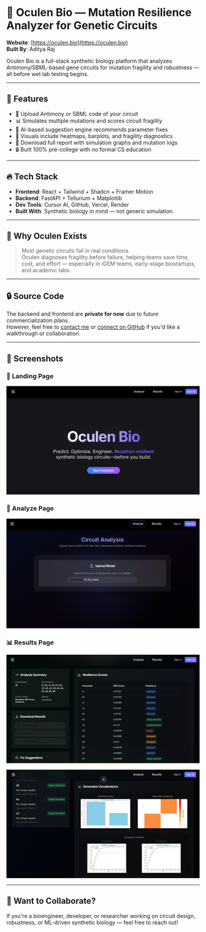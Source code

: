# 🧬 Oculen Bio — Mutation Resilience Analyzer for Genetic Circuits

**Website**: [https://oculen.bio](https://oculen.bio)  
**Built By**: Aditya Raj 

Oculen Bio is a full-stack synthetic biology platform that analyzes Antimony/SBML-based gene circuits for mutation fragility and robustness — all before wet lab testing begins.

---

## 🚀 Features

- 🔬 Upload Antimony or SBML code of your circuit
- 📊 Simulates multiple mutations and scores circuit fragility
- 🧠 AI-based suggestion engine recommends parameter fixes
- 🎯 Visuals include heatmaps, barplots, and fragility diagnostics
- 📁 Download full report with simulation graphs and mutation logs
- 🔒 Built 100% pre-college with no formal CS education

---

## 🔥 Tech Stack

- **Frontend**: React + Tailwind + Shadcn + Framer Motion
- **Backend**: FastAPI + Tellurium + Matplotlib
- **Dev Tools**: Cursor AI, GitHub, Vercel, Render
- **Built With**: Synthetic biology in mind — not generic simulation.

---

## 🧠 Why Oculen Exists

> Most genetic circuits fail in real conditions.  
> Oculen diagnoses fragility before failure, helping teams save time, cost, and effort — especially in iGEM teams, early-stage biostartups, and academic labs.

---

## 🔒 Source Code

The backend and frontend are **private for now** due to future commercialization plans.  
However, feel free to [contact me](mailto:adityaraj.kuro@gmail.com) or [connect on GitHub](https://github.com/blackbox-genesis) if you'd like a walkthrough or collaboration.

---

## 📸 Screenshots

### 🧬 Landing Page  
[![Landing Page](landing-page.png)](landing-page.png)

### 🧪 Analyze Page  
[![Analyze Page](analyze-page.png)](analyze-page.png)

### 📊 Results Page  
[![Results: Graph 1](result-1.png)](result-1.png)  

[![Results: Graph 2](result-2.png)](result-2.png)




---

## 📩 Want to Collaborate?

If you're a bioengineer, developer, or researcher working on circuit design, robustness, or ML-driven synthetic biology — feel free to reach out!

